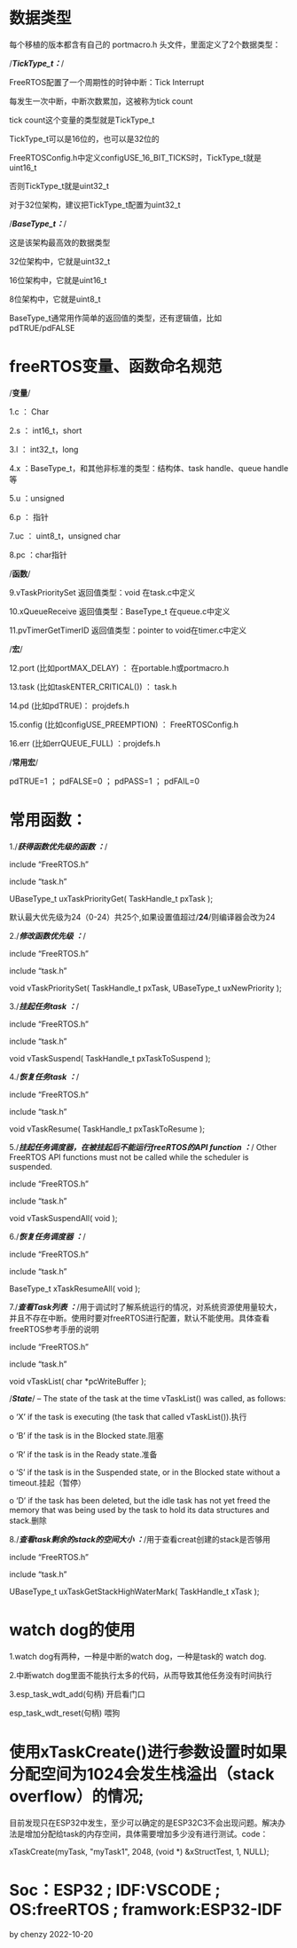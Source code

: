# 数据类型

每个移植的版本都含有自己的 portmacro.h 头文件，里面定义了2个数据类型：

/***TickType_t：***/

FreeRTOS配置了一个周期性的时钟中断：Tick Interrupt

每发生一次中断，中断次数累加，这被称为tick count

tick count这个变量的类型就是TickType_t

TickType_t可以是16位的，也可以是32位的

FreeRTOSConfig.h中定义configUSE_16_BIT_TICKS时，TickType_t就是uint16_t

否则TickType_t就是uint32_t

对于32位架构，建议把TickType_t配置为uint32_t

/***BaseType_t：***/

这是该架构最高效的数据类型

32位架构中，它就是uint32_t

16位架构中，它就是uint16_t

8位架构中，它就是uint8_t

BaseType_t通常用作简单的返回值的类型，还有逻辑值，比如 pdTRUE/pdFALSE

# freeRTOS变量、函数命名规范

/**********变量**********/

1.c ： Char

2.s ： int16_t，short

3.l ： int32_t，long

4.x ：BaseType_t，和其他非标准的类型：结构体、task handle、queue handle等

5.u ：unsigned

6.p ： 指针

7.uc ： uint8_t，unsigned char

8.pc ：char指针


/**********函数**********/

9.vTaskPrioritySet 返回值类型：void 在task.c中定义

10.xQueueReceive 返回值类型：BaseType_t 在queue.c中定义

11.pvTimerGetTimerID 返回值类型：pointer to void在timer.c中定义

/**********宏**********/

12.port (比如portMAX_DELAY) ： 在portable.h或portmacro.h

13.task (比如taskENTER_CRITICAL()) ： task.h

14.pd (比如pdTRUE)：  projdefs.h

15.config (比如configUSE_PREEMPTION) ： FreeRTOSConfig.h

16.err (比如errQUEUE_FULL) ：projdefs.h

/**********常用宏**********/

pdTRUE=1 ； pdFALSE=0 ； pdPASS=1 ； pdFAIL=0


# 常用函数：
1./***获得函数优先级的函数 ：***/  

  include “FreeRTOS.h”
  
  include “task.h”

  UBaseType_t uxTaskPriorityGet( TaskHandle_t pxTask );

默认最大优先级为24（0-24）共25个,如果设置值超过/**24**/则编译器会改为24

2./***修改函数优先级 ：***/  
  
  include “FreeRTOS.h”
  
  include “task.h”
  
  void vTaskPrioritySet( TaskHandle_t pxTask, UBaseType_t uxNewPriority );
  
3./***挂起任务task ：***/  

include “FreeRTOS.h”

include “task.h”

void vTaskSuspend( TaskHandle_t pxTaskToSuspend );

4./***恢复任务task ：***/ 

include “FreeRTOS.h”

include “task.h”

void vTaskResume( TaskHandle_t pxTaskToResume );

5./***挂起任务调度器，在被挂起后不能运行freeRTOS的API function ：***/ 
Other FreeRTOS API functions must not be called while the scheduler is suspended.

include “FreeRTOS.h”

include “task.h”

void vTaskSuspendAll( void );

6./***恢复任务调度器 ：***/ 

include “FreeRTOS.h”

include “task.h”

BaseType_t xTaskResumeAll( void );

7./***查看Task列表 ：***/用于调试时了解系统运行的情况，对系统资源使用量较大，并且不存在中断。使用时要对freeRTOS进行配置，默认不能使用。具体查看freeRTOS参考手册的说明

include “FreeRTOS.h”

include “task.h”

void vTaskList( char *pcWriteBuffer );

/***State***/ – The state of the task at the time vTaskList() was called, as follows:

o ‘X’ if the task is executing (the task that called vTaskList()).执行

o ‘B’ if the task is in the Blocked state.阻塞

o ‘R’ if the task is in the Ready state.准备

o ‘S’ if the task is in the Suspended state, or in the Blocked state without a 
timeout.挂起（暂停）

o ‘D’ if the task has been deleted, but the idle task has not yet freed the memory 
that was being used by the task to hold its data structures and stack.删除

8./***查看task剩余的stack的空间大小 ：***/用于查看creat创建的stack是否够用

include “FreeRTOS.h”

include “task.h”

UBaseType_t uxTaskGetStackHighWaterMark( TaskHandle_t xTask );

# watch dog的使用

1.watch dog有两种，一种是中断的watch dog，一种是task的 watch dog.

2.中断watch dog里面不能执行太多的代码，从而导致其他任务没有时间执行

3.esp_task_wdt_add(句柄) 开启看门口
 
  esp_task_wdt_reset(句柄) 喂狗


# 使用xTaskCreate()进行参数设置时如果分配空间为1024会发生栈溢出（stack overflow）的情况; 

目前发现只在ESP32中发生，至少可以确定的是ESP32C3不会出现问题。解决办法是增加分配给task的内存空间，具体需要增加多少没有进行测试。code：

xTaskCreate(myTask, "myTask1", 2048, (void *) &xStructTest, 1, NULL);

# Soc：ESP32 ;  IDF:VSCODE ;  OS:freeRTOS  ;  framwork:ESP32-IDF

by chenzy
2022-10-20


